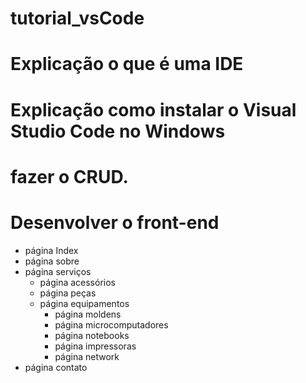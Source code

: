 # tutorial_vsCode
# Explicação o que é uma IDE
# Explicação como instalar o Visual Studio Code no Windows
# fazer o CRUD.
# Desenvolver o front-end
  - página Index
  - página sobre
  - página serviços 
    - página acessórios 
    - página peças 
    - página equipamentos 
      - página moldens
      - página microcomputadores
      - página notebooks 
      - página impressoras
      - página network 
  - página contato 
